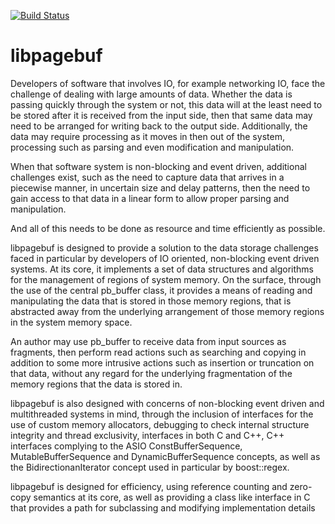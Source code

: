 [![Build Status](https://travis-ci.org/nickfajones/libpagebuf.svg?branch=master)](https://travis-ci.org/nickfajones/libpagebuf)

libpagebuf
==========

Developers of software that involves IO, for example networking IO, face
the challenge of dealing with large amounts of data.  Whether the data is
passing quickly through the system or not, this data will at the least need
to be stored after it is received from the input side, then that same data
may need to be arranged for writing back to the output side.
Additionally, the data may require processing as it moves in then out of
the system, processing such as parsing and even modification and
manipulation.

When that software system is non-blocking and event driven, additional
challenges exist, such as the need to capture data that arrives in a
piecewise manner, in uncertain size and delay patterns, then the need to
gain access to that data in a linear form to allow proper parsing and
manipulation.

And all of this needs to be done as resource and time efficiently as
possible.

libpagebuf is designed to provide a solution to the data storage challenges
faced in particular by developers of IO oriented, non-blocking event driven
systems.  At its core, it implements a set of data structures and
algorithms for the management of regions of system memory.  On the surface,
through the use of the central pb_buffer class, it provides a means of
reading and manipulating the data that is stored in those memory regions,
that is abstracted away from the underlying arrangement of those memory
regions in the system memory space.

An author may use pb_buffer to receive data from input sources as
fragments, then perform read actions such as searching and copying in
addition to some more intrusive actions such as insertion or truncation on
that data, without any regard for the underlying fragmentation of the
memory regions that the data is stored in.

libpagebuf is also designed with concerns of non-blocking event driven
and multithreaded systems in mind, through the inclusion of interfaces for
the use of custom memory allocators, debugging to check internal structure
integrity and thread exclusivity, interfaces in both C and C++,
C++ interfaces complying to the ASIO ConstBufferSequence,
MutableBufferSequence and DynamicBufferSequence concepts, as well as the
BidirectionanIterator concept used in particular by boost::regex.

libpagebuf is designed for efficiency, using reference counting and
zero-copy semantics at its core, as well as providing a class like
interface in C that provides a path for subclassing and modifying
implementation details
